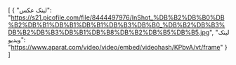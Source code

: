 [
  {
    "لینک عکس": "https://s21.picofile.com/file/8444497976/InShot_%DB%B2%DB%B0%DB%B2%DB%B1%DB%B1%DB%B1%DB%B3%DB%B0_%DB%B2%DB%B3%DB%B2%DB%B3%DB%B1%DB%B8%DB%B2%DB%B5%DB%B5.jpg",
    "لینک ویدیو": "https://www.aparat.com/video/video/embed/videohash/KPbvA/vt/frame"
  }
]
